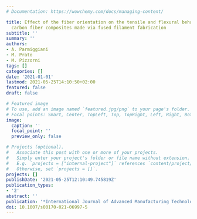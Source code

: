 ```yaml
---
# Documentation: https://wowchemy.com/docs/managing-content/

title: Effect of the fiber orientation on the tensile and flexural behavior of continuous
  carbon fiber composites made via fused filament fabrication
subtitle: ''
summary: ''
authors:
- A. Parmiggiani
- M. Prato
- M. Pizzorni
tags: []
categories: []
date: '2021-01-01'
lastmod: 2021-05-25T14:10:50+02:00
featured: false
draft: false

# Featured image
# To use, add an image named `featured.jpg/png` to your page's folder.
# Focal points: Smart, Center, TopLeft, Top, TopRight, Left, Right, BottomLeft, Bottom, BottomRight.
image:
  caption: ''
  focal_point: ''
  preview_only: false

# Projects (optional).
#   Associate this post with one or more of your projects.
#   Simply enter your project's folder or file name without extension.
#   E.g. `projects = ["internal-project"]` references `content/project/deep-learning/index.md`.
#   Otherwise, set `projects = []`.
projects: []
publishDate: '2021-05-25T12:10:49.745819Z'
publication_types:
- '2'
abstract: ''
publication: '*International Journal of Advanced Manufacturing Technology*'
doi: 10.1007/s00170-021-06997-5
---
```

